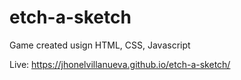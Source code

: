 # etch-a-sketch

Game created usign HTML, CSS, Javascript

Live: https://jhonelvillanueva.github.io/etch-a-sketch/
